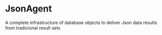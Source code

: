 # JsonAgent
A complete infrastructure of database objects to deliver Json data results from tradicional result sets
